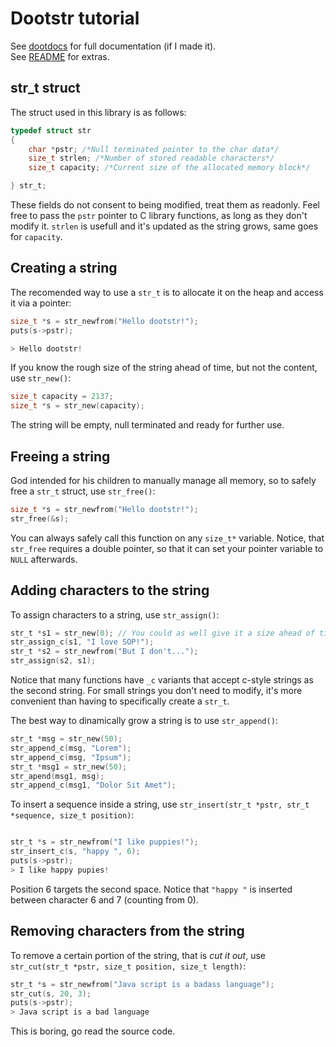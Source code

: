 
# Dootstr tutorial

See [dootdocs](dootdocs.md) for full documentation (if I made it).  
See [README](README.md) for extras.

## str_t struct

The struct used in this library is as follows:

```C
typedef struct str
{
    char *pstr; /*Null terminated pointer to the char data*/
    size_t strlen; /*Number of stored readable characters*/
    size_t capacity; /*Current size of the allocated memory block*/

} str_t;
```

These fields do not consent to being modified, treat them as readonly. Feel free to pass the ```pstr``` pointer to C library functions, as long as they don't modify it. ```strlen``` is usefull and it's updated as the string grows, same goes for ```capacity```.

## Creating a string

The recomended way to use a ```str_t``` is to allocate it on the heap and access it via a pointer:

```C
size_t *s = str_newfrom("Hello dootstr!");
puts(s->pstr);

> Hello dootstr!
```

If you know the rough size of the string ahead of time, but not the content, use ```str_new()```:

```C
size_t capacity = 2137;
size_t *s = str_new(capacity);
```

The string will be empty, null terminated and ready for further use.

## Freeing a string

God intended for his children to manually manage all memory, so to safely free a ```str_t``` struct, use ```str_free()```:

```C
size_t *s = str_newfrom("Hello dootstr!");
str_free(&s);
```

You can always safely call this function on any ```size_t*``` variable.
Notice, that ```str_free``` requires a double pointer, so that it can set your pointer variable to ```NULL``` afterwards.

## Adding characters to the string

To assign characters to a string, use ```str_assign()```:

```C
str_t *s1 = str_new(0); // You could as well give it a size ahead of time
str_assign_c(s1, "I love SOP!");
str_t *s2 = str_newfrom("But I don't...");
str_assign(s2, s1);
```

Notice that many functions have ```_c``` variants that accept c-style strings as the second string. For small strings you don't need to modify, it's more convenient than having to specifically create a ```str_t```.

The best way to dinamically grow a string is to use ```str_append()```:

```C
str_t *msg = str_new(50);
str_append_c(msg, "Lorem");
str_append_c(msg, "Ipsum");
str_t *msg1 = str_new(50);
str_apend(msg1, msg);
str_append_c(msg1, "Dolor Sit Amet");
```

To insert a sequence inside a string, use ```str_insert(str_t *pstr, str_t *sequence, size_t position)```:

```C

str_t *s = str_newfrom("I like puppies!");
str_insert_c(s, "happy ", 6);
puts(s->pstr);
> I like happy pupies!
```

Position 6 targets the second space. Notice that ```"happy "``` is inserted between character 6 and 7 (counting from 0).

## Removing characters from the string

To remove a certain portion of the string, that is *cut it out*, use ```str_cut(str_t *pstr, size_t position, size_t length)```:

```C
str_t *s = str_newfrom("Java script is a badass language");
str_cut(s, 20, 3);
puts(s->pstr);
> Java script is a bad language
```

This is boring, go read the source code.
